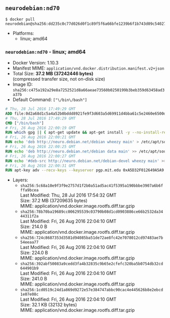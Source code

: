 ## `neurodebian:nd70`

```console
$ docker pull neurodebian@sha256:dd235c0c77d026d0f1c89f5f6a66bfe1239b6f1b743d09c5402761bf3091cc55
```

-	Platforms:
	-	linux; amd64

### `neurodebian:nd70` - linux; amd64

-	Docker Version: 1.10.3
-	Manifest MIME: `application/vnd.docker.distribution.manifest.v2+json`
-	Total Size: **37.2 MB (37242446 bytes)**  
	(compressed transfer size, not on-disk size)
-	Image ID: `sha256:c475a192a29e8a7252521d8a66aeae73560b0250199b3beb359d63458ad3a37b`
-	Default Command: `["\/bin\/bash"]`

```dockerfile
# Thu, 28 Jul 2016 17:49:29 GMT
ADD file:0d2a68d1c5a4a52b0bddd8921fe9f3d603a5d69911d4bba61c5e2460e6500d76 in /
# Thu, 28 Jul 2016 17:49:29 GMT
CMD ["/bin/bash"]
# Fri, 26 Aug 2016 22:00:19 GMT
RUN which gpg || { apt-get update && apt-get install -y --no-install-recommends gnupg dirmngr && rm -rf /var/lib/apt/lists/*; }
# Fri, 26 Aug 2016 22:00:21 GMT
RUN echo 'deb http://neuro.debian.net/debian wheezy main' > /etc/apt/sources.list.d/neurodebian.sources.list
# Fri, 26 Aug 2016 22:00:25 GMT
RUN echo 'deb http://neuro.debian.net/debian data main' >> /etc/apt/sources.list.d/neurodebian.sources.list
# Fri, 26 Aug 2016 22:00:27 GMT
RUN echo '#deb-src http://neuro.debian.net/debian-devel wheezy main' >> /etc/apt/sources.list.d/neurodebian.sources.list
# Fri, 26 Aug 2016 22:00:31 GMT
RUN apt-key adv --recv-keys --keyserver pgp.mit.edu 0xA5D32F012649A5A9
```

-	Layers:
	-	`sha256:5c68a10e9f3f9e2757d1f2b0a51ad5ac41f5395a190bbbe3907a6b6fffa9bcea`  
		Last Modified: Thu, 28 Jul 2016 17:54:32 GMT  
		Size: 37.2 MB (37209635 bytes)  
		MIME: application/vnd.docker.image.rootfs.diff.tar.gzip
	-	`sha256:78b70ba19689cc006295539c03790b08d1cd0903886ce66b2532da3444311f2a`  
		Last Modified: Fri, 26 Aug 2016 22:04:10 GMT  
		Size: 214.0 B  
		MIME: application/vnd.docker.image.rootfs.diff.tar.gzip
	-	`sha256:724c8687353d3581d94085ba51de72ae8fc42e7078012cd97483ae7b54eeaa77`  
		Last Modified: Fri, 26 Aug 2016 22:04:10 GMT  
		Size: 224.0 B  
		MIME: application/vnd.docker.image.rootfs.diff.tar.gzip
	-	`sha256:392abf50083a9cedd3fa4b32835c9b65e2cfefc320ba5b0754db32cd644901b9`  
		Last Modified: Fri, 26 Aug 2016 22:04:10 GMT  
		Size: 241.0 B  
		MIME: application/vnd.docker.image.rootfs.diff.tar.gzip
	-	`sha256:1cd0519c24d1a869d9272e57e384747abbc90cac4e445626b8e2ebcd1e07e08c`  
		Last Modified: Fri, 26 Aug 2016 22:04:10 GMT  
		Size: 32.1 KB (32132 bytes)  
		MIME: application/vnd.docker.image.rootfs.diff.tar.gzip
